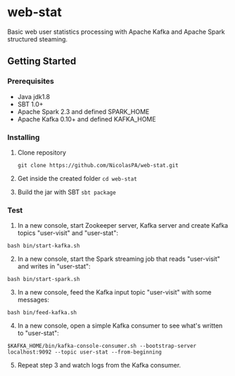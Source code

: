 # web-stat
Basic web user statistics processing with Apache Kafka and Apache Spark structured steaming.

## Getting Started

### Prerequisites

- Java jdk1.8
- SBT 1.0+
- Apache Spark 2.3 and defined SPARK_HOME
- Apache Kafka 0.10+ and defined KAFKA_HOME

### Installing

1. Clone repository
    
    ```git clone https://github.com/NicolasPA/web-stat.git```
2. Get inside the created folder
 ```cd web-stat```
3. Build the jar with SBT
 ```sbt package```
  
### Test

1. In a new console, start Zookeeper server, Kafka server and create Kafka topics "user-visit" and "user-stat":
   
 ```bash bin/start-kafka.sh```
   
2. In a new console, start the Spark streaming job that reads "user-visit" and writes in "user-stat": 
  
 ```bash bin/start-spark.sh```
   
3. In a new console, feed the Kafka input topic "user-visit" with some messages: 
  
 ```bash bin/feed-kafka.sh``` 
  
4. In a new console, open a simple Kafka consumer to see what's written to "user-stat": 
  
 ```$KAFKA_HOME/bin/kafka-console-consumer.sh --bootstrap-server localhost:9092 --topic user-stat --from-beginning``` 
    
5. Repeat step 3 and watch logs from the Kafka consumer.
  
